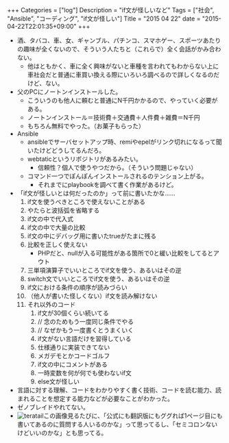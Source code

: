 +++
Categories = ["log"]
Description = "if文が怪しいなど"
Tags = ["社会", "Ansible", "コーディング", "if文が怪しい"]
Title = "2015 04 22"
date = "2015-04-22T22:01:35+09:00"
+++

* 酒、タバコ、車、女、ギャンブル、パチンコ、スマホゲー、スポーツあたりの趣味が全くないので、そういう人たちと（これらで）全く会話がかみ合わない。
	* 他はともかく、車に全く興味がないと車種を言われてもわからない上に車社会だと普通に車買い換える際にいろいろ調べるので詳しくなるのだけど、ない。
* 父のPCにノートンインストールした。
	* こういうのも他人に頼むと普通にN千円かかるので、やっていく必要がある。
	* ノートンインストール＝技術費＋交通費＋人件費＋雑費＝N千円
	* もちろん無料でやった。（お菓子もらった）
* Ansible
	* ansibleでサーバセットアップ時、remiやepelがリンク切れになるって聞いたけどどうしてるんだろ。
	* webtaticというリポジトリがあるみたい。
		* 信頼性？個人で使うやつだから。（そういう問題じゃない）
	* コマンド一つでぽんぽんインストールされるのテンション上がる。
		* それまでにplaybookを調べて書く作業があるけど。
* 「if文が怪しいとは何だったのか」って前に書いたかな……
	1. if文を使うべきところで使えないことがある
	2. やたらと波括弧を省略する
	3. if文の中で代入式
	4. if文の中で大量の比較
	5. if文の中にデバッグ用に書いたtrueがたまに残る
	6. 比較を正しく使えない
		* PHPだと、nullが入る可能性がある箇所で0と緩い比較をしてるとアウト
	7. 三単項演算子でいいところでif文を使う、あるいはその逆
	8. switch文でいいところでif文を使う、あるいはその逆
	9. if文における条件の順序が読みづらい
	10. （他人が書いた怪しくない）if文を読み解けない
	11. それ以外のコード
		1. if文が30個くらい続いてる
		2. // 念のためもう一度同じ条件でやる
		3. // なぜかもう一度書くとうまくいく
		4. if文がない言語だけを習得している
		5. 仕様通りに実装できてない
		6. メガデモとかコードゴルフ
		7. if文の中にコメントがある
		8. 一時変数を何が何でも使わないif文
		9. else文が怪しい
* 言語に対する理解、コードをわかりやすく書く技術、コードを読む能力、読まれることを想定する能力などが必要なことがわかった。
* ゼノブレイドやれてない。
* ![teratail](http://d-cache.microad.jp/images/9580/1477736_1.png)この画像見るたびに、「公式にも翻訳版にもググれば1ページ目にも書いてあるのに質問する人いるのかな」って思ってるし、「セミコロンないけどいいのかな」とも思ってる。